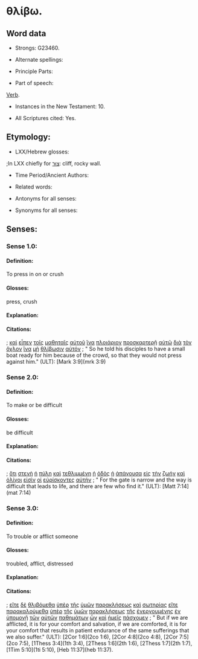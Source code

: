 # θλίβω.

<!-- Status: S2=NeedsFinalCheck -->
<!-- Lexica used for edits: BDAG, FFM, LN, A-S  -->

## Word data

* Strongs: G23460.


* Alternate spellings:

* Principle Parts: 

* Part of speech: 

[Verb](http://ugg.readthedocs.io/en/latest/verb.html). 

* Instances in the New Testament: 10.

* All Scriptures cited: Yes.

## Etymology: 

* LXX/Hebrew glosses: 

;In LXX chiefly for [צוּר](//en-uhal/H6697): cliff, rocky wall.

* Time Period/Ancient Authors: 

* Related words: 

* Antonyms for all senses:

* Synonyms for all senses: 

## Senses:

### Sense 1.0: 

#### Definition: 

To press in on or crush

#### Glosses: 

press, crush

#### Explanation: 

#### Citations: 

; [καὶ](../G25320/01.md) [εἶπεν](../G30040/01.md) [τοῖς](../G35880/01.md) [μαθηταῖς](../G31010/01.md) [αὐτοῦ](../G08460/01.md) [ἵνα](../G24430/01.md) [πλοιάριον](../G41420/01.md) [προσκαρτερῇ](../G43420/01.md) [αὐτῷ](../G08460/01.md) [διὰ](../G12230/01.md) [τὸν](../G35880/01.md) [ὄχλον](../G37930/01.md) [ἵνα](../G24430/01.md) [μὴ](../G33610/01.md) [θλίβωσιν](../G23460/01.md) [αὐτόν](../G08460/01.md)
; " So he told his disciples to have a small boat ready for him because of the crowd, so that they would not press against him." (ULT): 
[Mark 3:9](mrk 3:9)

### Sense 2.0: 

#### Definition: 

To make or be difficult

#### Glosses: 
  
be difficult

#### Explanation: 

#### Citations: 

; [ὅτι](../G37540/01.md) [στενὴ](../G47280/01.md) [ἡ](../G35880/01.md) [πύλη](../G44390/01.md) [καὶ](../G25320/01.md) [τεθλιμμένη](../G23460/01.md) [ἡ](../G35880/01.md) [ὁδὸς](../G35980/01.md) [ἡ](../G35880/01.md) [ἀπάγουσα](../G05200/01.md) [εἰς](../G15190/01.md) [τὴν](../G35880/01.md) [ζωήν](../G22220/01.md) [καὶ](../G25320/01.md) [ὀλίγοι](../G36410/01.md) [εἰσὶν](../G99999/01.md) [οἱ](../G35880/01.md) [εὑρίσκοντες](../G21470/01.md) [αὐτήν](../G08460/01.md)
; " For the gate is narrow and the way is difficult that leads to life, and there are few who find it." (ULT): 
[Matt 7:14](mat 7:14)

### Sense 3.0: 

#### Definition: 

To trouble or afflict someone

#### Glosses: 

troubled,  afflict, distressed

#### Explanation: 

#### Citations: 

; [εἴτε](../G15350/01.md) [δὲ](../G11610/01.md) [θλιβόμεθα](../G23460/01.md) [ὑπὲρ](../G52280/01.md) [τῆς](../G35880/01.md) [ὑμῶν](../G47710/01.md) [παρακλήσεως](../G38740/01.md) [καὶ](../G25320/01.md) [σωτηρίας](../G49910/01.md) [εἴτε](../G15350/01.md) [παρακαλούμεθα](../G38700/01.md) [ὑπὲρ](../G52280/01.md) [τῆς](../G35880/01.md) [ὑμῶν](../G47710/01.md) [παρακλήσεως](../G38740/01.md) [τῆς](../G35880/01.md) [ἐνεργουμένης](../G17540/01.md) [ἐν](../G17220/01.md) [ὑπομονῇ](../G52810/01.md) [τῶν](../G35880/01.md) [αὐτῶν](../G08460/01.md) [παθημάτων](../G38040/01.md) [ὧν](../G37390/01.md) [καὶ](../G25320/01.md) [ἡμεῖς](../G14730/01.md) [πάσχομεν](../G39580/01.md)
; " But if we are afflicted, it is for your comfort and salvation, if we are comforted, it is for your comfort that results in patient endurance of the same sufferings that we also suffer." (ULT): 
[2Cor 1:6](2co 1:6),  [2Cor 4:8](2co 4:8),  [2Cor 7:5](2co 7:5),  [1Thess 3:4](1th 3:4),  [2Thess 1:6](2th 1:6),  [2Thess 1:7](2th 1:7), [1Tim 5:10](1ti 5:10), [Heb 11:37](heb 11:37).

